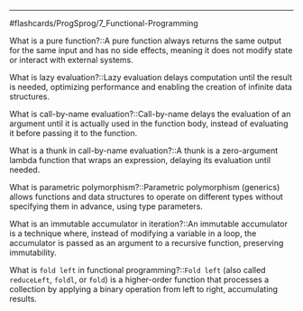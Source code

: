 ____
#flashcards/ProgSprog/7_Functional-Programming 

What is a pure function?::A pure function always returns the same output for the same input and has no side effects, meaning it does not modify state or interact with external systems.
<!--SR:!2025-09-19,116,290-->

What is lazy evaluation?::Lazy evaluation delays computation until the result is needed, optimizing performance and enabling the creation of infinite data structures.
<!--SR:!2025-07-15,68,270-->

What is call-by-name evaluation?::Call-by-name delays the evaluation of an argument until it is actually used in the function body, instead of evaluating it before passing it to the function.
<!--SR:!2025-06-12,23,230-->

What is a thunk in call-by-name evaluation?::A thunk is a zero-argument lambda function that wraps an expression, delaying its evaluation until needed.
<!--SR:!2025-06-12,60,310-->

What is parametric polymorphism?::Parametric polymorphism (generics) allows functions and data structures to operate on different types without specifying them in advance, using type parameters.
<!--SR:!2025-07-17,73,270-->

What is an immutable accumulator in iteration?::An immutable accumulator is a technique where, instead of modifying a variable in a loop, the accumulator is passed as an argument to a recursive function, preserving immutability.
<!--SR:!2025-10-06,131,290-->

What is `fold left` in functional programming?::`Fold left` (also called `reduceLeft`, `foldl`, or `fold`) is a higher-order function that processes a collection by applying a binary operation from left to right, accumulating results.
<!--SR:!2025-06-22,48,250-->